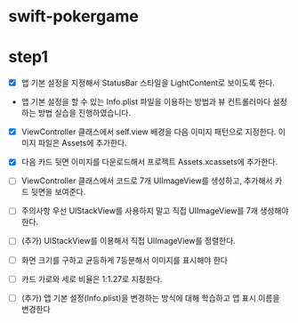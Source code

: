 # swift-pokergame

# step1

- [x] 앱 기본 설정을 지정해서 StatusBar 스타일을 LightContent로 보이도록 한다.
* 앱 기본 설정을 할 수 있는 Info.plist 파일을 이용하는 방법과 뷰 컨트롤러마다 설정하는 방법 실습을 진행하였습니다.
- [x] ViewController 클래스에서 self.view 배경을 다음 이미지 패턴으로 지정한다. 이미지 파일은 Assets에 추가한다.

- [x] 다음 카드 뒷면 이미지를 다운로드해서 프로젝트 Assets.xcassets에 추가한다.
- [ ] ViewController 클래스에서 코드로 7개 UIImageView를 생성하고, 추가해서 카드 뒷면을 보여준다.
- [ ] 주의사항 우선 UIStackView를 사용하지 말고 직접 UIImageView를 7개 생성해야 한다.
- [ ] (추가) UIStackView를 이용해서 직접 UIImageView를 정렬한다.
- [ ] 화면 크기를 구하고 균등하게 7등분해서 이미지를 표시해야 한다
- [ ] 카드 가로와 세로 비율은 1:1.27로 지정한다.
- [ ] (추가) 앱 기본 설정(Info.plist)을 변경하는 방식에 대해 학습하고 앱 표시 이름을 변경한다
